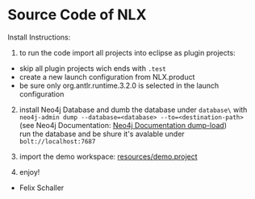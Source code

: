 # Source Code of NLX

Install Instructions: 

1. to run the code import all projects into eclipse as plugin projects:
- skip all plugin projects wich ends with `.test`
- create a new launch configuration from NLX.product
- be sure only org.antlr.runtime.3.2.0 is selected in the launch configuration

2. install Neo4j Database and dumb the database under `database\` with\
`neo4j-admin dump --database=<database> --to=<destination-path>`\
(see Neo4j Documentation: [Neo4j Documentation dump-load](https://neo4j.com/docs/operations-manual/3.5/tools/dump-load/))\
run the database and be shure it's avalable under `bolt://localhost:7687`
  
3. import the demo workspace: [resources/demo.project](https://github.com/validas/NLX/tree/master/resources/demo.project)

4. enjoy!

- Felix Schaller
